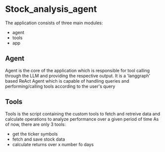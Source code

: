 # Stock_analysis_agent
The application consists of three main modules:

- agent
- tools
- app

## Agent
Agent is the core of the application which is responsible for tool calling through the LLM and providing the respective output.
It is a 'langgraph' based ReAct Agent which is capable of handling queries and performing/calling tools according to the user's query

## Tools
Tools is the script containing the custom tools to fetch and retreive data and calculate operations to analyze performance over a given period of time
As of now, there are only 3 tools:

- get the ticker symbols
- fetch and save stock data
- calculate returns over x number fo days
